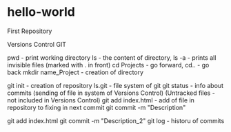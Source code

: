 # hello-world
First Repository


Versions Control GIT

pwd - print working directory
ls - the content of directory, ls -a  -  prints all invisible files (marked with . in front)
cd Projects - go forward, cd.. - go back
mkdir name_Project - creation of directory

git init - creation of repository
ls.git - file system of git
git status - info about commits (sending of file in system of Versions Control) (Untracked files - not included in Versions Control)
git add index.html - add of file in repository to fixing in next commit
git commit -m "Description"

git add index.html
git commit -m "Description_2"
git log - historu of commits
